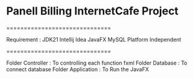 # Panell Billing InternetCafe Project
==============================

Requirement :
JDK21
Intellij Idea
JavaFX
MySQL Platform Independent


==============================

Folder Controller : To controlling each function fxml
Folder Database : To connect database
Folder Application : To Run the JavaFX


